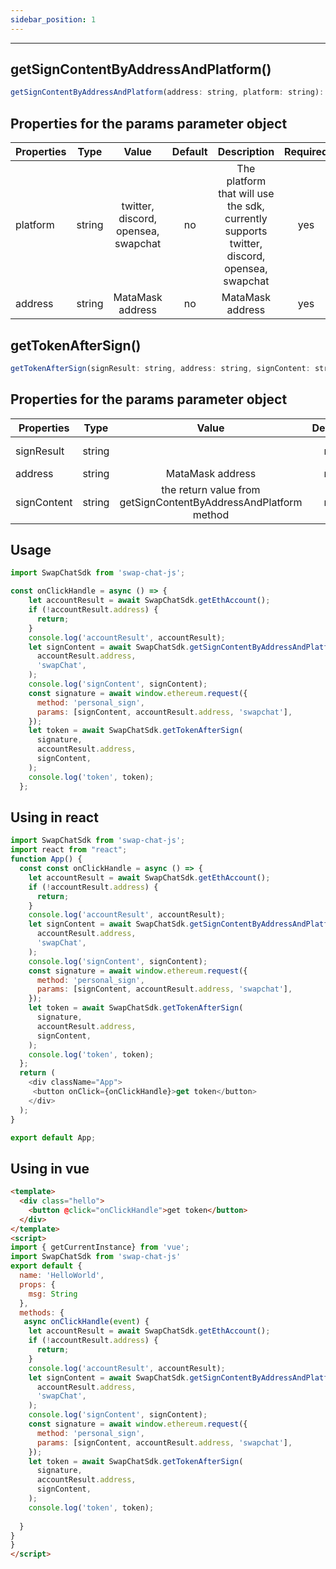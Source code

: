 ```yaml
---
sidebar_position: 1
---
```

***
## getSignContentByAddressAndPlatform()
```javascript
getSignContentByAddressAndPlatform(address: string, platform: string): Promise<string>;
```
## Properties for the params parameter object
Properties|Type|Value|Default|Description|Required
---|:----:|:----:|:-----:|:-----:|:---------:|
|platform|string|twitter,<br />discord,<br />opensea,<br />swapchat|no|The platform <br /> that will use<br />the sdk, <br /> currently supports <br /> twitter, <br />discord, <br />opensea, <br />swapchat|yes
|address |string|MataMask address|no|MataMask address|yes
## getTokenAfterSign()
```javascript
getTokenAfterSign(signResult: string, address: string, signContent: string, userAvatar?: string): Promise<string | undefined>;
```
## Properties for the params parameter object
Properties|Type|Value|Default|Description|Required
---|:----:|:----:|:-----:|:-----:|:---------:|
|signResult|string||no|the return value of MetaMask personal_sign Method request |yes
|address |string|MataMask address|no|MataMask address|yes
|signContent |string| the return value from getSignContentByAddressAndPlatform method |no|the return value from getSignContentByAddressAndPlatform method|yes
## Usage
```javascript
import SwapChatSdk from 'swap-chat-js';

const onClickHandle = async () => {
    let accountResult = await SwapChatSdk.getEthAccount();
    if (!accountResult.address) {
      return;
    }
    console.log('accountResult', accountResult);
    let signContent = await SwapChatSdk.getSignContentByAddressAndPlatform(
      accountResult.address,
      'swapChat',
    );
    console.log('signContent', signContent);
    const signature = await window.ethereum.request({
      method: 'personal_sign',
      params: [signContent, accountResult.address, 'swapchat'],
    });
    let token = await SwapChatSdk.getTokenAfterSign(
      signature,
      accountResult.address,
      signContent,
    );
    console.log('token', token);
  };
```

## Using  in react

```javascript
import SwapChatSdk from 'swap-chat-js';
import react from "react";
function App() {
  const const onClickHandle = async () => {
    let accountResult = await SwapChatSdk.getEthAccount();
    if (!accountResult.address) {
      return;
    }
    console.log('accountResult', accountResult);
    let signContent = await SwapChatSdk.getSignContentByAddressAndPlatform(
      accountResult.address,
      'swapChat',
    );
    console.log('signContent', signContent);
    const signature = await window.ethereum.request({
      method: 'personal_sign',
      params: [signContent, accountResult.address, 'swapchat'],
    });
    let token = await SwapChatSdk.getTokenAfterSign(
      signature,
      accountResult.address,
      signContent,
    );
    console.log('token', token);
  };
  return (
    <div className="App">
     <button onClick={onClickHandle}>get token</button>
    </div>
  );
}

export default App;
```
## Using  in vue
```html
<template>
  <div class="hello">
    <button @click="onClickHandle">get token</button>
  </div>
</template>
<script>
import { getCurrentInstance} from 'vue';
import SwapChatSdk from 'swap-chat-js'
export default {
  name: 'HelloWorld',
  props: {
    msg: String
  },
  methods: {
   async onClickHandle(event) {
    let accountResult = await SwapChatSdk.getEthAccount();
    if (!accountResult.address) {
      return;
    }
    console.log('accountResult', accountResult);
    let signContent = await SwapChatSdk.getSignContentByAddressAndPlatform(
      accountResult.address,
      'swapChat',
    );
    console.log('signContent', signContent);
    const signature = await window.ethereum.request({
      method: 'personal_sign',
      params: [signContent, accountResult.address, 'swapchat'],
    });
    let token = await SwapChatSdk.getTokenAfterSign(
      signature,
      accountResult.address,
      signContent,
    );
    console.log('token', token);
    
  }
}
}
</script>
```